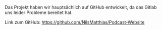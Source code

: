 Das Projekt haben wir hauptsächlich auf GitHub entwickelt, da das Gitlab uns leider Probleme bereitet hat. 

Link zum GitHub: https://github.com/NilsMatthias/Podcast-Website